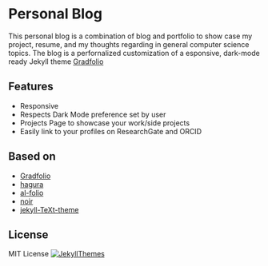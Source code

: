 # Personal Blog

This personal blog is a combination of blog and portfolio to show case my project, resume, and my thoughts regarding in general computer science topics. The blog is a perfornalized customization of a esponsive, dark-mode ready Jekyll theme [Gradfolio](https://jitinnair1.github.io/gradfolio/)

## Features
- Responsive
- Respects Dark Mode preference set by user
- Projects Page to showcase your work/side projects
- Easily link to your profiles on ResearchGate and ORCID

## Based on
- [Gradfolio](https://jitinnair1.github.io/gradfolio/)
- [hagura](https://github.com/sharu725/hagura)
- [al-folio](https://github.com/alshedivat/al-folio)
- [noir](https://github.com/essentialenemy/noir)
- [jekyll-TeXt-theme](https://github.com/kitian616/jekyll-TeXt-theme)

## License
MIT License
[![JekyllThemes](https://img.shields.io/badge/featured%20on-JekyllThemes-red.svg)](https://jekyll-themes.com)
